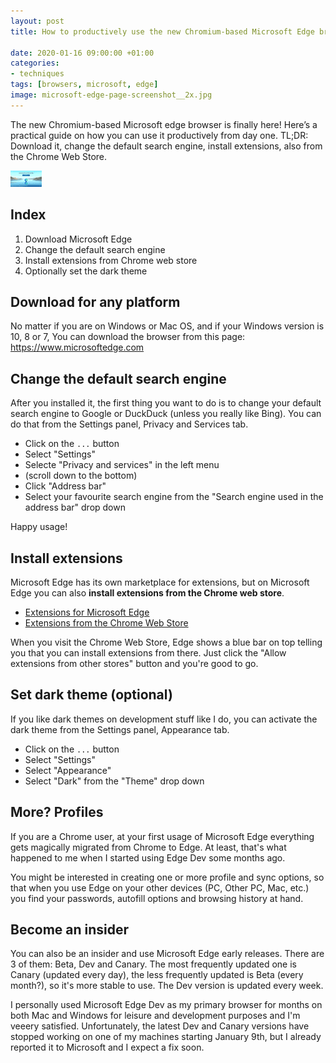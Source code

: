 ```yaml
---
layout: post
title: How to productively use the new Chromium-based Microsoft Edge browser

date: 2020-01-16 09:00:00 +01:00
categories:
- techniques
tags: [browsers, microsoft, edge]
image: microsoft-edge-page-screenshot__2x.jpg
---
```


The new Chromium-based Microsoft edge browser is finally here! Here’s a practical guide on how you can use it productively from day one. TL;DR: Download it, change the default search engine, install extensions, also from the Chrome Web Store.

<img alt="Microsoft Edge page screenshot" src="/assets/post-images/microsoft-edge-page-screenshot__ph.png" data-src="/assets/post-images/microsoft-edge-page-screenshot__1x.jpg" data-srcset="/assets/post-images/microsoft-edge-page-screenshot__1x.jpg 1x, /assets/post-images/microsoft-edge-page-screenshot__2x.jpg 2x" class="lazy post-image">

## Index

1. Download Microsoft Edge
2. Change the default search engine
3. Install extensions from Chrome web store
4. Optionally set the dark theme

## Download for any platform

No matter if you are on Windows or Mac OS, and if your Windows version is 10, 8 or 7, You can download the browser from this page: https://www.microsoftedge.com

## Change the default search engine

After you installed it, the first thing you want to do is to change your default search engine to Google or DuckDuck (unless you really like Bing). You can do that from the Settings panel, Privacy and Services tab.

- Click on the `...` button
- Select "Settings"
- Selecte "Privacy and services" in the left menu
- (scroll down to the bottom) 
- Click "Address bar"
- Select your favourite search engine from the "Search engine used in the address bar" drop down

Happy usage!

## Install extensions

Microsoft Edge has its own marketplace for extensions, but on Microsoft Edge you can also **install extensions from the Chrome web store**.

- [Extensions for Microsoft Edge](https://www.microsoft.com/en-us/store/collections/edgeextensions/)
- [Extensions from the Chrome Web Store](https://chrome.google.com/webstore/category/extensions)

When you visit the Chrome Web Store, Edge shows a blue bar on top telling you that you can install extensions from there. Just click the "Allow extensions from other stores" button and you're good to go.


## Set dark theme (optional)

If you like dark themes on development stuff like I do, you can activate the dark theme from the Settings panel, Appearance tab.

- Click on the `...` button
- Select "Settings"
- Select "Appearance"
- Select "Dark" from the "Theme" drop down

## More? Profiles

If you are a Chrome user, at your first usage of Microsoft Edge everything gets magically migrated from Chrome to Edge. At least, that's what happened to me when I started using Edge Dev some months ago.

You might be interested in creating one or more profile and sync options, so that when you use Edge on your other devices (PC, Other PC, Mac, etc.) you find your passwords, autofill options and browsing history at hand.

## Become an insider

You can also be an insider and use Microsoft Edge early releases. There are 3 of them: Beta, Dev and Canary. The most frequently updated one is Canary (updated every day), the less frequently updated is Beta (every month?), so it's more stable to use. The Dev version is updated every week.

I personally used Microsoft Edge Dev as my primary browser for months on both Mac and Windows for leisure and development purposes and I'm veeery satisfied. Unfortunately, the latest Dev and Canary versions have stopped working on one of my machines starting January 9th, but I already reported it to Microsoft and I expect a fix soon.